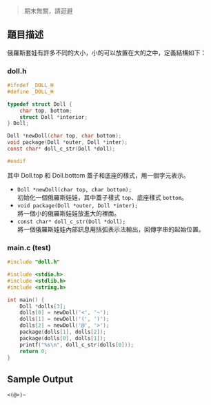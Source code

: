 > 期末無關，請迴避

## 題目描述 ##

俄羅斯套娃有許多不同的大小，小的可以放置在大的之中，定義結構如下：


### doll.h ###
```c
#ifndef _DOLL_H
#define _DOLL_H

typedef struct Doll {
    char top, bottom;
    struct Doll *interior;
} Doll;

Doll *newDoll(char top, char bottom);
void package(Doll *outer, Doll *inter);
const char* doll_c_str(Doll *doll);

#endif
```

其中 $\text{Doll}.\text{top}$ 和 $\text{Doll}.\text{bottom}$ 蓋子和底座的樣式，用一個字元表示。

* `Doll *newDoll(char top, char bottom);`  
初始化一個俄羅斯娃娃，其中蓋子樣式 `top`、底座樣式 `bottom`。
* `void package(Doll *outer, Doll *inter);`  
將一個小的俄羅斯娃娃放進大的裡面。
* `const char* doll_c_str(Doll *doll);`  
將一個俄羅斯娃娃內部訊息用括弧表示法輸出，回傳字串的起始位置。

### main.c (test) ###
```c
#include "doll.h"

#include <stdio.h>
#include <stdlib.h>
#include <string.h>

int main() {
	Doll *dolls[3];
	dolls[0] = newDoll('<', '~');
	dolls[1] = newDoll('(', ')');
	dolls[2] = newDoll('@', '>');
	package(dolls[1], dolls[2]);
	package(dolls[0], dolls[1]);
	printf("%s\n", doll_c_str(dolls[0]));
	return 0;
}
```

## Sample Output ##
```
<(@>)~
```